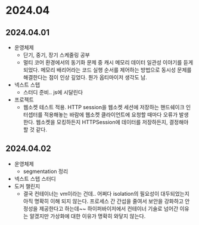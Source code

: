 # 2024.04
## 2024.04.01
- 운영체제
  - 단기, 중기, 장기 스케줄링 공부
  - 멀티 코어 환경에서의 동기화 문제 중 캐시 메모리 데이터 일관성 이야기를 듣게 되었다. 메모리 배리어라는 코드 실행 순서를 제어하는 방법으로 동시성 문제를 해결한다는 점이 인상 깊었다. 뭔가 옵티마이저 생각도 남.
- 넥스트 스텝
  - 스터디 준비.. js에 시달린다
- 프로젝트
  - 웹소켓 테스트 적용. HTTP session을 웹소켓 세션에 저장하는 핸드쉐이크 인터셉터를 적용해놓는 바람에 웹소켓 클라이언트에 요청할 때마다 오류가 발생한다. 웹소켓을 모킹하든지 HTTPSession에 데이터를 저장하든지, 결정해야 할 것 같다.
## 2024.04.02
- 운영체제
  - segmentation 정리
- 넥스트 스텝 스터디
- 도커 챌린지
  - 결국 컨테이너는 vm이라는 건데.. 어쩌다 isolation의 필요성이 대두되었는지 아직 명확히 이해 되지 않는다. 프로세스 간 간섭을 줄여서 보안을 강화하고 안정성을 제공한다고 하는데~~ 하이퍼바이저에서 컨테이너 기술로 넘어간 이유는 알겠지만 가상화에 대한 이유가 명확히 와닿지 않는다.
